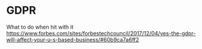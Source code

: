 # GDPR 

What to do when hit with it
  https://www.forbes.com/sites/forbestechcouncil/2017/12/04/yes-the-gdpr-will-affect-your-u-s-based-business/#60b9ca7a6ff2
